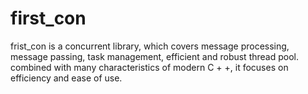 # first_con

frist_con is a concurrent library, which covers message processing, message passing, task management, efficient and robust thread pool. combined with many characteristics of modern C + +, it focuses on efficiency and ease of use.
